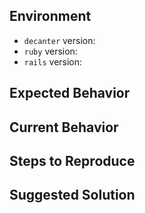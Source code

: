 <!--
  Please fill out this template with all the relevant information so we can
  understand what's going on and fix the issue. We encourage you to submit a PR
  to fix the reported issue!
-->

## Environment

- `decanter` version:
- `ruby` version:
- `rails` version:

## Expected Behavior

## Current Behavior

## Steps to Reproduce
<!--
  If possible, please create a repository that reproduces the issue with the
minimal amount of code possible.
-->

## Suggested Solution
<!--
It's ok if you don't have a suggested solution, but please let us know if you
have any ideas!
-->
